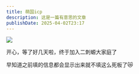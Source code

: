 ```yaml
---
title: 萌国icp
description: 这是一篇有意思的文章
publishDate: 2025-04-02T23:17
---
```

![](/assets/images/img_20250402_231150.jpg)

开心，等了好几天啦，终于加入二刺螈大家庭了

早知道之前填的信息都会显示出来就不填这么死板了😿
